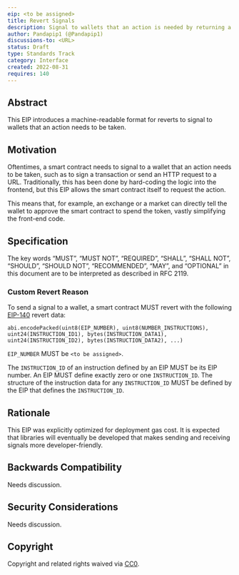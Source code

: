 ```yaml
---
eip: <to be assigned>
title: Revert Signals
description: Signal to wallets that an action is needed by returning a custom revert code
author: Pandapip1 (@Pandapip1)
discussions-to: <URL>
status: Draft
type: Standards Track
category: Interface
created: 2022-08-31
requires: 140
---
```


## Abstract

This EIP introduces a machine-readable format for reverts to signal to wallets that an action needs to be taken.

## Motivation

Oftentimes, a smart contract needs to signal to a wallet that an action needs to be taken, such as to sign a transaction or send an HTTP request to a URL. Traditionally, this has been done by hard-coding the logic into the frontend, but this EIP allows the smart contract itself to request the action.

This means that, for example, an exchange or a market can directly tell the wallet to approve the smart contract to spend the token, vastly simplifying the front-end code.

## Specification

The key words “MUST”, “MUST NOT”, “REQUIRED”, “SHALL”, “SHALL NOT”, “SHOULD”, “SHOULD NOT”, “RECOMMENDED”, “MAY”, and “OPTIONAL” in this document are to be interpreted as described in RFC 2119.

### Custom Revert Reason

To send a signal to a wallet, a smart contract MUST revert with the following [EIP-140](./eip-140.md) revert data:
  
```solidity
abi.encodePacked(uint8(EIP_NUMBER), uint8(NUMBER_INSTRUCTIONS), uint24(INSTRUCTION_ID1), bytes(INSTRUCTION_DATA1), uint24(INSTRUCTION_ID2), bytes(INSTRUCTION_DATA2), ...)
```

`EIP_NUMBER` MUST be `<to be assigned>`.

The `INSTRUCTION_ID` of an instruction defined by an EIP MUST be its EIP number. An EIP MUST define exactly zero or one `INSTRUCTION_ID`. The structure of the instruction data for any `INSTRUCTION_ID` MUST be defined by the EIP that defines the `INSTRUCTION_ID`.

## Rationale

This EIP was explicitly optimized for deployment gas cost. It is expected that libraries will eventually be developed that makes sending and receiving signals more developer-friendly.

## Backwards Compatibility

Needs discussion.

## Security Considerations

Needs discussion.

## Copyright
Copyright and related rights waived via [CC0](../LICENSE.md).
